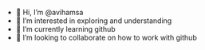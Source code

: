 - 👋 Hi, I’m @avihamsa
- 👀 I’m interested in exploring and understanding
- 🌱 I’m currently learning github
- 💞️ I’m looking to collaborate on how to work with github


<!---
avihamsa/avihamsa is a ✨ special ✨ repository because its `README.md` (this file) appears on your GitHub profile.
You can click the Preview link to take a look at your changes.
--->
